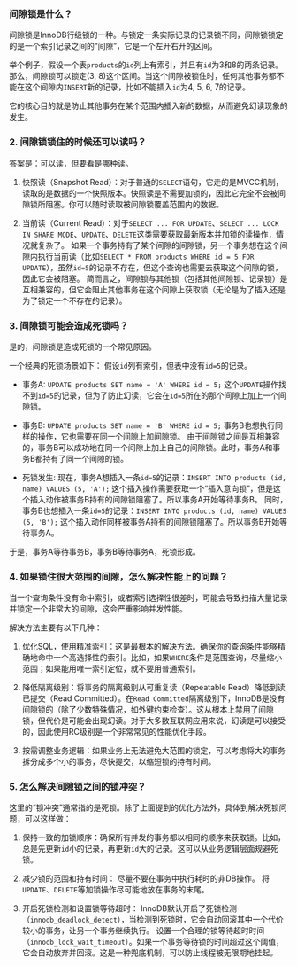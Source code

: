 
### 间隙锁是什么？

间隙锁是InnoDB行级锁的一种。与锁定一条实际记录的记录锁不同，间隙锁锁定的是一个索引记录之间的“间隙”，它是一个左开右开的区间。

举个例子，假设一个表`products`的`id`列上有索引，并且有`id`为3和8的两条记录。那么，间隙锁可以锁定(3, 8)这个区间。当这个间隙被锁住时，任何其他事务都不能在这个间隙内`INSERT`新的记录，比如不能插入`id`为4, 5, 6, 7的记录。

它的核心目的就是防止其他事务在某个范围内插入新的数据，从而避免幻读现象的发生。

### 2. 间隙锁锁住的时候还可以读吗？

答案是：可以读，但要看是哪种读。

1.  快照读（Snapshot Read）：对于普通的`SELECT`语句，它走的是MVCC机制，读取的是数据的一个快照版本。快照读是不需要加锁的，因此它完全不会被间隙锁所阻塞。你可以随时读取被间隙锁覆盖范围内的数据。

2.  当前读（Current Read）：对于`SELECT ... FOR UPDATE`、`SELECT ... LOCK IN SHARE MODE`、`UPDATE`、`DELETE`这类需要获取最新版本并加锁的读操作，情况就复杂了。
    如果一个事务持有了某个间隙的间隙锁，另一个事务想在这个间隙内执行当前读（比如`SELECT * FROM products WHERE id = 5 FOR UPDATE`），虽然`id=5`的记录不存在，但这个查询也需要去获取这个间隙的锁，因此它会被阻塞。
    简而言之，间隙锁与其他锁（包括其他间隙锁、记录锁）是互相兼容的，但它会阻止其他事务在这个间隙上获取锁（无论是为了插入还是为了锁定一个不存在的记录）。

### 3. 间隙锁可能会造成死锁吗？

是的，间隙锁是造成死锁的一个常见原因。

一个经典的死锁场景如下：
假设`id`列有索引，但表中没有`id=5`的记录。

*   事务A: `UPDATE products SET name = 'A' WHERE id = 5;`
    这个`UPDATE`操作找不到`id=5`的记录，但为了防止幻读，它会在`id=5`所在的那个间隙上加上一个间隙锁。

*   事务B: `UPDATE products SET name = 'B' WHERE id = 5;`
    事务B也想执行同样的操作，它也需要在同一个间隙上加间隙锁。
    由于间隙锁之间是互相兼容的，事务B可以成功地在同一个间隙上加上自己的间隙锁。此时，事务A和事务B都持有了同一个间隙的锁。

*   死锁发生:
    现在，事务A想插入一条`id=5`的记录：`INSERT INTO products (id, name) VALUES (5, 'A');`
    这个插入操作需要获取一个“插入意向锁”，但是这个插入动作被事务B持有的间隙锁阻塞了。所以事务A开始等待事务B。
    同时，事务B也想插入一条`id=5`的记录：`INSERT INTO products (id, name) VALUES (5, 'B');`
    这个插入动作同样被事务A持有的间隙锁阻塞了。所以事务B开始等待事务A。

于是，事务A等待事务B，事务B等待事务A，死锁形成。

### 4. 如果锁住很大范围的间隙，怎么解决性能上的问题？

当一个查询条件没有命中索引，或者索引选择性很差时，可能会导致扫描大量记录并锁定一个非常大的间隙，这会严重影响并发性能。

解决方法主要有以下几种：

1.  优化SQL，使用精准索引：这是最根本的解决方法。确保你的查询条件能够精确地命中一个高选择性的索引。比如，如果`WHERE`条件是范围查询，尽量缩小范围；如果能用唯一索引定位，就不要用普通索引。

2.  降低隔离级别：将事务的隔离级别从可重复读（Repeatable Read）降低到读已提交（Read Committed）。在`Read Committed`隔离级别下，InnoDB是没有间隙锁的（除了少数特殊情况，如外键约束检查）。这从根本上禁用了间隙锁，但代价是可能会出现幻读。对于大多数互联网应用来说，幻读是可以接受的，因此使用RC级别是一个非常常见的性能优化手段。

3.  按需调整业务逻辑：如果业务上无法避免大范围的锁定，可以考虑将大的事务拆分成多个小的事务，尽快提交，以缩短锁的持有时间。

### 5. 怎么解决间隙锁之间的锁冲突？

这里的“锁冲突”通常指的是死锁。除了上面提到的优化方法外，具体到解决死锁问题，可以这样做：

1.  保持一致的加锁顺序：确保所有并发的事务都以相同的顺序来获取锁。比如，总是先更新`id`小的记录，再更新`id`大的记录。这可以从业务逻辑层面规避死锁。

2.  减少锁的范围和持有时间：
    尽量不要在事务中执行耗时的非DB操作。
    将`UPDATE`、`DELETE`等加锁操作尽可能地放在事务的末尾。

3.  开启死锁检测和设置锁等待超时：
    InnoDB默认开启了死锁检测（`innodb_deadlock_detect`），当检测到死锁时，它会自动回滚其中一个代价较小的事务，让另一个事务继续执行。
    设置一个合理的锁等待超时时间（`innodb_lock_wait_timeout`）。如果一个事务等待锁的时间超过这个阈值，它会自动放弃并回滚。这是一种兜底机制，可以防止线程被无限期地挂起。

